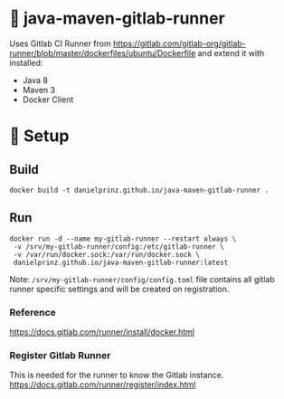 # :palm_tree: java-maven-gitlab-runner

Uses Gitlab CI Runner from https://gitlab.com/gitlab-org/gitlab-runner/blob/master/dockerfiles/ubuntu/Dockerfile and
extend it with installed:
* Java 8
* Maven 3
* Docker Client

# :wrench: Setup
## Build
`docker build -t danielprinz.github.io/java-maven-gitlab-runner .`

## Run
```
docker run -d --name my-gitlab-runner --restart always \
 -v /srv/my-gitlab-runner/config:/etc/gitlab-runner \
 -v /var/run/docker.sock:/var/run/docker.sock \
 danielprinz.github.io/java-maven-gitlab-runner:latest
```

Note: `/srv/my-gitlab-runner/config/config.toml` file contains all gitlab runner specific settings and will be created on registration.
### Reference
https://docs.gitlab.com/runner/install/docker.html

### Register Gitlab Runner
This is needed for the runner to know the Gitlab instance.  
https://docs.gitlab.com/runner/register/index.html
